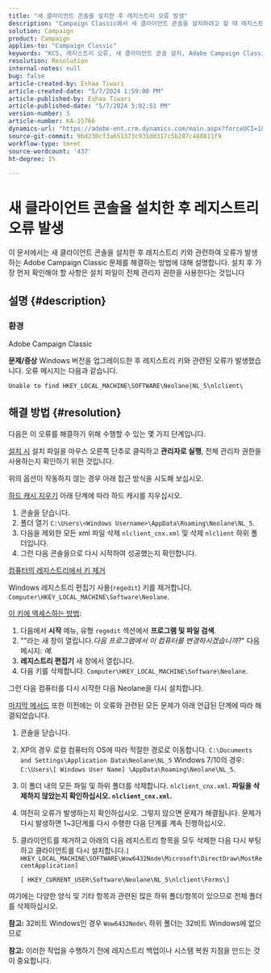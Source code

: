 ```yaml
---
title: "새 클라이언트 콘솔을 설치한 후 레지스트리 오류 발생"
description: "Campaign Classic에서 새 클라이언트 콘솔을 설치하려고 할 때 레지스트리 키 오류를 해결하는 방법에 대해 알아봅니다."
solution: Campaign
product: Campaign
applies-to: "Campaign Classic"
keywords: "KCS, 레지스트리 오류, 새 클라이언트 콘솔 설치, Adobe Campaign Classic, 문제 해결, 캐시 지우기, regedit, 레지스트리 키"
resolution: Resolution
internal-notes: null
bug: false
article-created-by: Eshaa Tiwari
article-created-date: "5/7/2024 1:59:00 PM"
article-published-by: Eshaa Tiwari
article-published-date: "5/7/2024 5:02:51 PM"
version-number: 5
article-number: KA-15766
dynamics-url: "https://adobe-ent.crm.dynamics.com/main.aspx?forceUCI=1&pagetype=entityrecord&etn=knowledgearticle&id=f984b8ed-790c-ef11-9f8a-6045bd006793"
source-git-commit: 9bd230cf3a651373c931dd317c5b287c488811f9
workflow-type: tm+mt
source-wordcount: '437'
ht-degree: 1%

---
```


# 새 클라이언트 콘솔을 설치한 후 레지스트리 오류 발생


이 문서에서는 새 클라이언트 콘솔을 설치한 후 레지스트리 키와 관련하여 오류가 발생하는 Adobe Campaign Classic 문제를 해결하는 방법에 대해 설명합니다. 설치 후 가장 먼저 확인해야 할 사항은 설치 파일이 전체 관리자 권한을 사용한다는 것입니다

## 설명 {#description}


### 환경

Adobe Campaign Classic

<b>문제/증상</b>
Windows 버전을 업그레이드한 후 레지스트리 키와 관련된 오류가 발생했습니다. 오류 메시지는 다음과 같습니다.


```
Unable to find HKEY_LOCAL_MACHINE\SOFTWARE\Neolane|NL_5\nlclient\
```



## 해결 방법 {#resolution}


다음은 이 오류를 해결하기 위해 수행할 수 있는 몇 가지 단계입니다.

<u>설치 시</u>
설치 파일을 마우스 오른쪽 단추로 클릭하고 <b>관리자로 실행</b>, 전체 관리자 권한을 사용하는지 확인하기 위한 것입니다.

위의 옵션이 작동하지 않는 경우 아래 접근 방식을 시도해 보십시오.

<u>하드 캐시 지우기</u>
아래 단계에 따라 하드 캐시를 지우십시오.

1. 콘솔을 닫습니다.
2. 폴더 열기 `C:\Users\<Windows Username>\AppData\Roaming\Neolane\NL_5`.
3. 다음을 제외한 모든 xml 파일 삭제 `nlclient_cnx.xml` 및 삭제 `nlclient` 하위 폴더입니다.
4. 그런 다음 콘솔을으로 다시 시작하여 성공했는지 확인합니다.


<u>컴퓨터의 레지스트리에서 키 제거</u>

Windows 레지스트리 편집기 사용(`regedit`) 키를 제거합니다. `Computer\HKEY_LOCAL_MACHINE\Software\Neolane`.

<u>이 키에 액세스하는 방법</u>:

1. 다음에서 <b>시작</b> 메뉴, 유형 `regedit` 섹션에서 <b>프로그램 및 파일 검색</b>.
2. &quot;&quot;라는 새 창이 열립니다.*다음 프로그램에서 이 컴퓨터를 변경하시겠습니까?*&quot; 다음 메시지: *예*.
3. <b>레지스트리 편집기</b> 새 창에서 열립니다.
4. 다음 키를 삭제합니다. `Computer\HKEY_LOCAL_MACHINE\Software\Neolane`.


그런 다음 컴퓨터를 다시 시작한 다음 Neolane을 다시 설치합니다.

<u>마지막 메서드</u>
또한 이전에는 이 오류와 관련된 모든 문제가 아래 언급된 단계에 따라 해결되었습니다.

1. 콘솔을 닫습니다.
2. XP의 경우 로컬 컴퓨터의 OS에 따라 적절한 경로로 이동합니다. `C:\Documents and Settings\Application Data\Neolane\NL_5` Windows 7/10의 경우: `C:\Users\[ Windows User Name] \AppData\Roaming\Neolane\NL_5`.
3. 이 폴더 내의 모든 파일 및 하위 폴더를 삭제합니다. `nlclient_cnx.xml`. <b>파일을 삭제하지 않았는지 확인하십시오. `nlclient_cnx.xml`.</b>
4. 여전히 오류가 발생하는지 확인하십시오. 그렇지 않으면 문제가 해결됩니다. 문제가 다시 발생하면 1~3단계를 다시 수행한 다음 단계를 계속 진행하십시오.
5. 클라이언트를 제거하고 아래의 다음 레지스트리 항목을 모두 삭제한 다음 다시 부팅하고 클라이언트를 다시 설치합니다.`[ HKEY_LOCAL_MACHINE\SOFTWARE\Wow6432Node\Microsoft\DirectDraw\MostRecentApplication]`

   `[ HKEY_CURRENT_USER\Software\Neolane\NL_5\nlclient\Forms\]`


여기에는 다양한 양식 및 기타 항목과 관련된 많은 하위 폴더/항목이 있으므로 전체 폴더를 삭제하십시오.

<b>참고:</b> 32비트 Windows인 경우 `Wow6432Node\` 하위 폴더는 32비트 Windows에 없으므로

<b>참고:</b> 이러한 작업을 수행하기 전에 레지스트리 백업이나 시스템 복원 지점을 만드는 것이 중요합니다.
